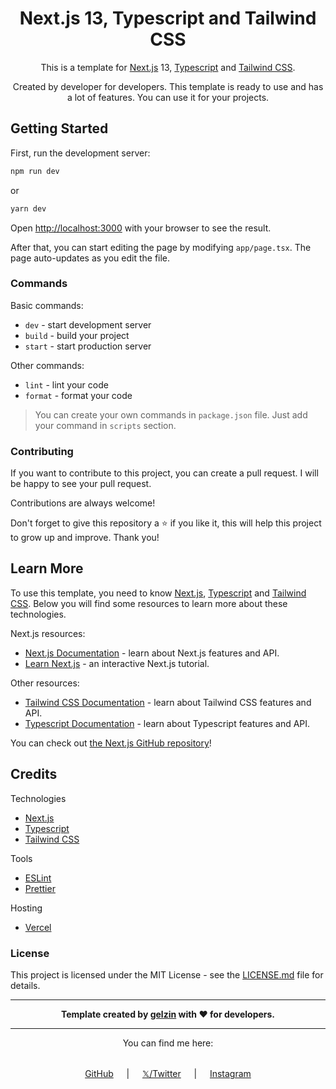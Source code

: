 <center>

# Next.js 13, Typescript and Tailwind CSS

This is a template for [Next.js](https://nextjs.org/) 13, [Typescript](https://www.typescriptlang.org/) and [Tailwind CSS](https://tailwindcss.com/).

Created by developer for developers. This template is ready to use and has a lot of features. You can use it for your projects.

</center>

## Getting Started

First, run the development server:

```bash
npm run dev
```

or

```bash
yarn dev
```

Open [http://localhost:3000](http://localhost:3000) with your browser to see the result.

After that, you can start editing the page by modifying `app/page.tsx`. The page auto-updates as you edit the file.

### Commands

Basic commands:

- `dev` - start development server
- `build` - build your project
- `start` - start production server

Other commands:

- `lint` - lint your code
- `format` - format your code

> You can create your own commands in `package.json` file. Just add your command in `scripts` section.

### Contributing

If you want to contribute to this project, you can create a pull request. I will be happy to see your pull request.

Contributions are always welcome!

Don't forget to give this repository a ⭐ if you like it, this will help this project to grow up and improve. Thank you!

## Learn More

To use this template, you need to know [Next.js](https://nextjs.org/), [Typescript](https://www.typescriptlang.org/) and [Tailwind CSS](https://tailwindcss.com/). Below you will find some resources to learn more about these technologies.

Next.js resources:

- [Next.js Documentation](https://nextjs.org/docs) - learn about Next.js features and API.
- [Learn Next.js](https://nextjs.org/learn) - an interactive Next.js tutorial.

Other resources:

- [Tailwind CSS Documentation](https://tailwindcss.com/docs) - learn about Tailwind CSS features and API.
- [Typescript Documentation](https://www.typescriptlang.org/docs) - learn about Typescript features and API.

You can check out [the Next.js GitHub repository](https://github.com/vercel/next.js/)!

## Credits

Technologies

- [Next.js](https://nextjs.org/)
- [Typescript](https://www.typescriptlang.org/)
- [Tailwind CSS](https://tailwindcss.com/)

Tools

- [ESLint](https://eslint.org/)
- [Prettier](https://prettier.io/)

Hosting

- [Vercel](https://vercel.com/)

### License

This project is licensed under the MIT License - see the [LICENSE.md](LICENSE.md) file for details.

---

**<p style="text-align: center;">Template created by [gelzin](https://github.com/gelzinn) with ❤️ for developers.</p>**

---

<div align="center">

You can find me here:

<div
style="display: flex; align-items: center; justify-content: center; flex-wrap: wrap; gap: 1rem; margin-top: 1rem;"
>

[GitHub](https://github.com/gelzinn) ﾠ | ﾠ [𝕏/Twitter](https://twitter.com/gelzinn_) ﾠ | ﾠ [Instagram](https://instagram.com/gelzinn)

</div>

</div>
